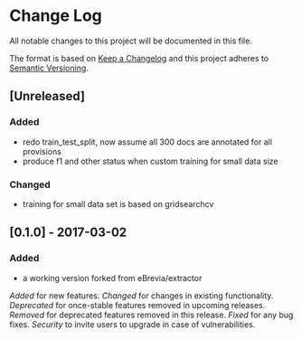 # Change Log

All notable changes to this project will be documented in this file.

The format is based on [Keep a Changelog](http://keepachangelog.com/)
and this project adheres to [Semantic Versioning](http://semver.org/).

## [Unreleased]
### Added
- redo train_test_split, now assume all 300 docs are annotated for all provisions
- produce f1 and other status when custom training for small data size

### Changed
- training for small data set is based on gridsearchcv


## [0.1.0] - 2017-03-02
### Added
- a working version forked from eBrevia/extractor


*Added* for new features.
*Changed* for changes in existing functionality.
*Deprecated* for once-stable features removed in upcoming releases.
*Removed* for deprecated features removed in this release.
*Fixed* for any bug fixes.
*Security* to invite users to upgrade in case of vulnerabilities.
